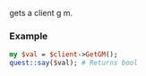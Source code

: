 gets a client g m.
### Example

```perl
my $val = $client->GetGM();
quest::say($val); # Returns bool
```